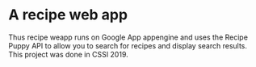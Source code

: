 # A recipe web app

Thus recipe weapp runs on Google App appengine
and uses the Recipe Puppy API to allow you to
search for recipes and display search results.
This project was done in CSSI 2019.
